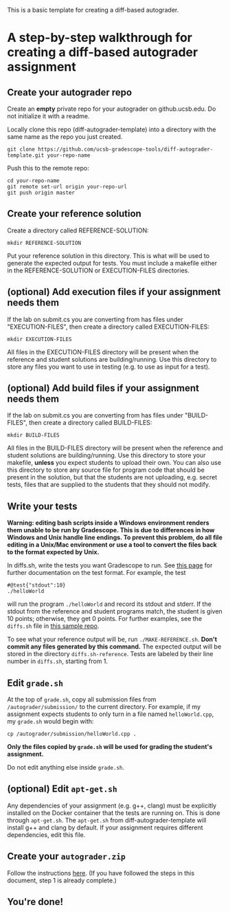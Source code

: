This is a basic template for creating a diff-based autograder.

# A step-by-step walkthrough for creating a diff-based autograder assignment #

## Create your autograder repo ##

Create an **empty** private repo for your autograder on github.ucsb.edu. Do not initialize it with a readme.

Locally clone this repo (diff-autograder-template) into a directory with the same name as the repo you just created.

```
git clone https://github.com/ucsb-gradescope-tools/diff-autograder-template.git your-repo-name
```

Push this to the remote repo:

```
cd your-repo-name
git remote set-url origin your-repo-url
git push origin master
```

## Create your reference solution ##

Create a directory called REFERENCE-SOLUTION:

```
mkdir REFERENCE-SOLUTION
```

Put your reference solution in this directory. This is what will be used to generate the expected output for tests. You must include a makefile either in the REFERENCE-SOLUTION or EXECUTION-FILES directories.


## (optional) Add execution files if your assignment needs them  ##

If the lab on submit.cs you are converting from has files under "EXECUTION-FILES", then
create a directory called EXECUTION-FILES:

```
mkdir EXECUTION-FILES
```

All files in the EXECUTION-FILES directory will be present when the reference and student solutions are building/running. Use this directory to store any files you want to use in testing (e.g. to use as input for a test).


## (optional) Add build files if your assignment needs them  ##

If the lab on submit.cs you are converting from has files under "BUILD-FILES", then
create a directory called BUILD-FILES:

```
mkdir BUILD-FILES
```

All files in the BUILD-FILES directory will be present when the reference and student solutions are building/running. Use this directory to store your makefile, **unless** you expect students to upload their own. You can also use this directory to store any source file for program code that should be present in the solution, but that the students are not uploading, e.g. secret tests, files that are supplied to the students that they should not modify.


## Write your tests ##

**Warning: editing bash scripts inside a Windows environment renders them unable to be run by Gradescope. This is due to differences in how Windows and Unix handle line endings. To prevent this problem, do all file editing in a Unix/Mac environment or use a tool to convert the files back to the format expected by Unix.**

In diffs.sh, write the tests you want Gradescope to run. See [this page](https://github.com/ucsb-gradescope-tools/gs-diff-based-testing/blob/master/README.md) for further documentation on the test format. For example, the test

```
#@test{"stdout":10}
./helloWorld
```

will run the program `./helloWorld` and record its stdout and stderr. If the stdout from the reference and student programs match, the student is given 10 points; otherwise, they get 0 points. For further examples, see the `diffs.sh` file in [this sample repo](https://github.com/ucsb-gradescope-tools/sample-cpp-autograder).

To see what your reference output will be, run `./MAKE-REFERENCE.sh`. **Don't commit any files generated by this command.** The expected output will be stored in the directory `diffs.sh-reference`. Tests are labeled by their line number in `diffs.sh`, starting from 1.

## Edit `grade.sh` ##

At the top of `grade.sh`, copy all submission files from `/autograder/submission/` to the current directory. For example, if my assignment expects students to only turn in a file named `helloWorld.cpp`, my `grade.sh` would begin with:

```
cp /autograder/submission/helloWorld.cpp .
```

**Only the files copied by `grade.sh` will be used for grading the student's assignment.**

Do not edit anything else inside `grade.sh`.

## (optional) Edit `apt-get.sh` ##

Any dependencies of your assignment (e.g. g++, clang) must be explicitly installed on the Docker container that the tests are running on. This is done through `apt-get.sh`. The `apt-get.sh` from diff-autograder-template will install g++ and clang by default. If your assignment requires different dependencies, edit this file.

## Create your `autograder.zip` ##

Follow the instructions [here](https://github.com/ucsb-gradescope-tools/link-gs-zip-with-repo). (If you have followed the steps in this document, step 1 is already complete.)

## You're done! ##
